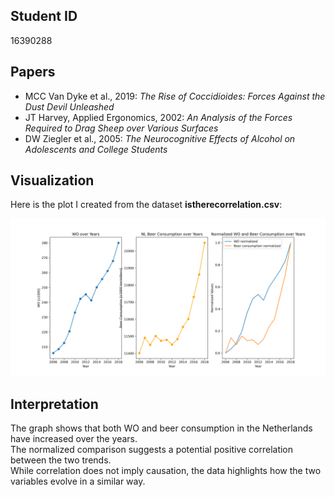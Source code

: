 ## Student ID
16390288  

## Papers
- MCC Van Dyke et al., 2019: *The Rise of Coccidioides: Forces Against the Dust Devil Unleashed*  
- JT Harvey, Applied Ergonomics, 2002: *An Analysis of the Forces Required to Drag Sheep over Various Surfaces*  
- DW Ziegler et al., 2005: *The Neurocognitive Effects of Alcohol on Adolescents and College Students*  

## Visualization
Here is the plot I created from the dataset **istherecorrelation.csv**:  

![Plot](graph.png)  

## Interpretation
The graph shows that both WO and beer consumption in the Netherlands have increased over the years.  
The normalized comparison suggests a potential positive correlation between the two trends.  
While correlation does not imply causation, the data highlights how the two variables evolve in a similar way.  
